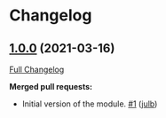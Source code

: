 # Changelog

## [1.0.0](https://github.com/julb/terraform-aws-lambda-auto-start-stop-ec2-instances/tree/1.0.0) (2021-03-16)

[Full Changelog](https://github.com/julb/terraform-aws-lambda-auto-start-stop-ec2-instances/compare/126f48c00706238ea3a3391f6be48370f4630051...1.0.0)

**Merged pull requests:**

- Initial version of the module. [\#1](https://github.com/julb/terraform-aws-lambda-auto-start-stop-ec2-instances/pull/1) ([julb](https://github.com/julb))



